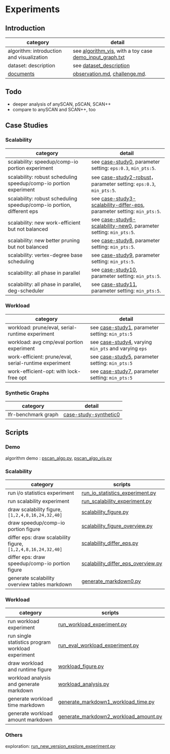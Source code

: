 # Experiments

## Introduction 

category | detail
--- | ---
algorithm: introduction and visualization | see [algorithm_vis](algorithm_vis), with a toy case [demo_input_graph.txt](algorithm_vis/demo_input_graph.txt)
dataset: description | see [dataset_description](dataset_description/ReadMe.md)
[documents](documents) | [observation.md](documents/observation.md), [challenge.md](documents/challenge.md).

## Todo

* deeper analysis of anySCAN, pSCAN, SCAN++ 
* compare to anySCAN and SCAN++, too 

## Case Studies

### Scalability

category | detail
--- | ---
scalability: speedup/comp-io portion experiment | see [case-study0](case_studies/figures-case-study0), parameter setting: `eps:0.3`, `min_pts:5`.
scalability: robust scheduling speedup/comp-io portion experiment | see [case-study2-robust](case_studies/figures-case-study2-robust)， parameter setting: `eps:0.3`, `min_pts:5`.
scalability: robust scheduling speedup/comp-io portion, different eps | see [case-study3-scalability-differ-eps](case_studies/figures-case-study3-scalability-differ-eps), parameter setting: `min_pts:5`.
scalability: new work-efficient but not balanced | see [case-study6-scalability-new0](case_studies/figures-case-study6-scalability-new0), parameter setting: `min_pts:5`.
scalability: new better pruning but not balanced | see [case-study8](case_studies/figures-case-study8-scalability-differ-eps-improved-prune), parameter setting: `min_pts:5`.
scalability: vertex-degree base scheduling | see [case-study9](case_studies/figures-case-study9-scalability-differ-eps), parameter setting: `min_pts:5`.
scalability: all phase in parallel | see [case-study10](case_studies/figures-case-study10-scalability-differ-eps), parameter setting: `min_pts:5`.
scalability: all phase in parallel, deg-scheduler | see [case-study11](case_studies/figures-case-study11-scalability-differ-eps), parameter setting: `min_pts:5`.

### Workload

category | detail
--- | ---
workload: prune/eval, serial-runtime experiment | see [case-study1](case_studies/figures-case-study1), parameter setting: `min_pts:5`
workload: avg cmp/eval portion experiment | see [case-study4](case_studies/case-study4-workload), varying `min_pts` and varying `eps`
work-efficient: prune/eval, serial-runtime experiment | see [case-study5](case_studies/figures-case-study5-workload-efficient), parameter setting: `min_pts:5`
work-efficient-opt: with lock-free opt | see [case-study7](case_studies/figures-case-study7-workload-efficient-1), parameter setting: `min_pts:5`

### Synthetic Graphs

category | detail
--- | ---
lfr-benchmark graph | [case-study-synthetic0](case_studies/case-study-synthetic0)

## Scripts

### Demo

algorithm demo : [pscan_algo.py](algorithm_vis/pscan_algo.py), [pscan_algo_vis.py](algorithm_vis/pscan_algo_vis.py)

### Scalability 

category | scripts
--- | ---
run i/o statistics experiment | [run_io_statistics_experiment.py](run_io_statistics_experiment.py)
run scalability experiment | [run_scalability_experiment.py](run_scalability_experiment.py)
draw scalability figure, `[1,2,4,8,16,24,32,40]`| [scalability_figure.py](scalability_figure.py)
draw speedup/comp-io portion figure | [scalability_figure_overview.py](scalability_figure_overview.py)
differ eps: draw scalability figure, `[1,2,4,8,16,24,32,40]` | [scalability_differ_eps.py](scalability_differ_eps.py)
differ eps: draw speedup/comp-io portion figure | [scalability_differ_eps_overview.py](scalability_differ_eps_overview.py)
generate scalability overview tables markdown |  [generate_markdown0.py](playground/generate_markdown0.py)

### Workload

category | scripts
--- | ---
run workload experiment | [run_workload_experiment.py](run_workload_experiment.py)
run single statistics program workload experiment | [run_eval_workload_experiment.py](run_eval_workload_experiment.py)
draw workload and runtime figure | [workload_figure.py](workload_figure.py)
workload analysis and generate markdown | [workload_analysis.py](workload_analysis.py)
generate workload time markdown | [generate_markdown1_workload_time.py](playground/generate_markdown1_workload_time.py)
generate workload amount markdown | [generate_markdown2_workload_amount.py](playground/generate_markdown2_workload_amount.py)

### Others

exploration: [run_new_version_explore_experiment.py](run_new_version_explore_experiment.py)